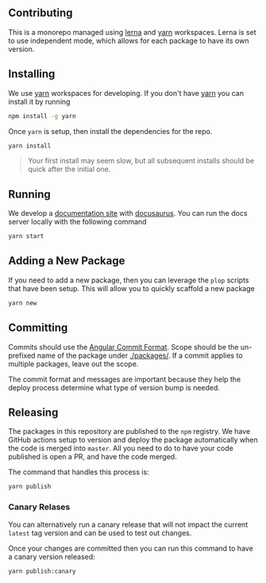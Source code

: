 ## Contributing

This is a monorepo managed using [lerna](https://github.com/lerna/lerna) and [yarn](https://yarnpkg.com/lang/en/) workspaces. Lerna is set to use independent mode, which allows for each package to have its own version.

## Installing

We use [yarn](https://yarnpkg.com/lang/en/) workspaces for developing. If you don't have [yarn](https://yarnpkg.com/lang/en/) you can install it by running

```bash
npm install -g yarn
```

Once `yarn` is setup, then install the dependencies for the repo.

```bash
yarn install
```

> Your first install may seem slow, but all subsequent installs should be quick after the initial one.

## Running

We develop a [documentation site](https://availity.github.io/sdk-js/) with [docusaurus](https://docusaurus.io/). You can run the docs server locally with the following command

```bash
yarn start
```

## Adding a New Package

If you need to add a new package, then you can leverage the `plop` scripts that have been setup. This will allow you to quickly scaffold a new package

```bash
yarn new
```

## Committing

Commits should use the [Angular Commit Format](https://github.com/angular/angular/blob/master/CONTRIBUTING.md#type). Scope should be the un-prefixed name of the package under [./packages/](../packages/). If a commit applies to multiple packages, leave out the scope.

The commit format and messages are important because they help the deploy process determine what type of version bump is needed.

## Releasing

The packages in this repository are published to the `npm` registry. We have GitHub actions setup to version and deploy the package automatically when the code is merged into `master`. All you need to do to have your code published is open a PR, and have the code merged.

The command that handles this process is:

```bash
yarn publish
```

### Canary Relases

You can alternatively run a canary release that will not impact the current `latest` tag version and can be used to test out changes.

Once your changes are committed then you can run this command to have a canary version released:

```bash
yarn publish:canary
```
